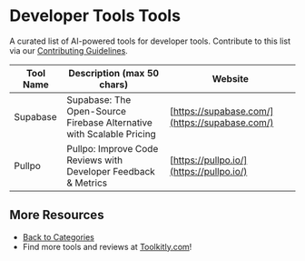 # Developer Tools Tools

A curated list of AI-powered tools for developer tools. Contribute to this list via our [Contributing Guidelines](../CONTRIBUTING.md).

| Tool Name | Description (max 50 chars) | Website |
|-----------|----------------------------|---------|
| Supabase | Supabase: The Open-Source Firebase Alternative with Scalable Pricing | [https://supabase.com/](https://supabase.com/) |
| Pullpo | Pullpo: Improve Code Reviews with Developer Feedback & Metrics | [https://pullpo.io/](https://pullpo.io/) |

## More Resources
- [Back to Categories](https://github.com/ToolkitlyAI/awesome-ai-tools/blob/master/README.md)
- Find more tools and reviews at [Toolkitly.com](https://toolkitly.com)!
